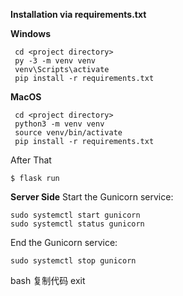 **Installation via requirements.txt**

**Windows**
```shell
 cd <project directory>
 py -3 -m venv venv
 venv\Scripts\activate
 pip install -r requirements.txt
```

**MacOS**
```shell
 cd <project directory>
 python3 -m venv venv
 source venv/bin/activate
 pip install -r requirements.txt
```

After That


````shell
$ flask run
````


**Server Side**
Start the Gunicorn service:

```aws
sudo systemctl start gunicorn
sudo systemctl status gunicorn
````
End the Gunicorn service:

```aws
sudo systemctl stop gunicorn
````


bash
复制代码
exit

